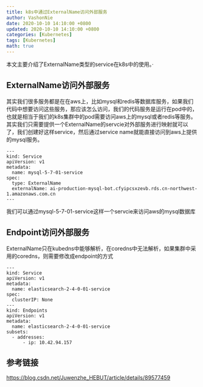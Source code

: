 ```yaml
---
title: k8s中通过ExternalName访问外部服务
author: VashonNie
date: 2020-10-10 14:10:00 +0800
updated: 2020-10-10 14:10:00 +0800
categories: [Kubernetes]
tags: [Kubernetes]
math: true
---
```


本文主要介绍了ExternalName类型的service在k8s中的使用。·

## ExternalName访问外部服务

其实我们很多服务都是在在aws上，比如mysql和redis等数据库服务，如果我们代码中想要访问这些服务，那应该怎么访问，我们的代码服务是运行在pod中的，也就是相当于我们的k8s集群中的pod需要访问aws上的mysql或者redis等服务。
其实我们只需要提供一个ExternalName的servcie对外部服务进行映射就可以了，我们创建好这样service，然后通过service name就能直接访问到aws上提供的mysql服务。
```
---
kind: Service
apiVersion: v1
metadata:
  name: mysql-5-7-01-service
spec:
  type: ExternalName
  externalName: ai-production-mysql-bot.cfyipcsxzevb.rds.cn-northwest-1.amazonaws.com.cn
---
```
我们可以通过mysql-5-7-01-service这样一个servcie来访问aws的mysql数据库


## Endpoint访问外部服务
ExternalName只在kubedns中能够解析，在coredns中无法解析，如果集群中采用的coredns，则需要修改成endpoint的方式
```
---
kind: Service
apiVersion: v1
metadata:
  name: elasticsearch-2-4-0-01-service
spec:
  clusterIP: None
---
kind: Endpoints
apiVersion: v1
metadata:
  name: elasticsearch-2-4-0-01-service
subsets:
  - addresses:
      - ip: 10.42.94.157
```

## 参考链接
<https://blog.csdn.net/Juwenzhe_HEBUT/article/details/89577459>
